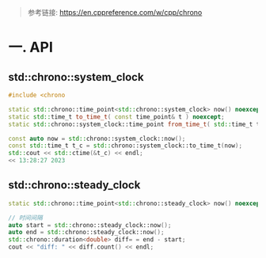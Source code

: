 > 参考链接: https://en.cppreference.com/w/cpp/chrono

# 一. API

## std::chrono::system_clock

```c++
#include <chrono

static std::chrono::time_point<std::chrono::system_clock> now() noexcept;
static std::time_t to_time_t( const time_point& t ) noexcept;
static std::chrono::system_clock::time_point from_time_t( std::time_t t ) noexcept;

const auto now = std::chrono::system_clock::now();
const std::time_t t_c = std::chrono::system_clock::to_time_t(now);
std::cout << std::ctime(&t_c) << endl;
<< 13:28:27 2023
```



## std::chrono::steady_clock

```c++
static std::chrono::time_point<std::chrono::steady_clock> now() noexcept;
```

```c++
// 时间间隔
auto start = std::chrono::steady_clock::now();
auto end = std::chrono::steady_clock::now();
std::chrono::duration<double> diff= = end - start;
cout << "diff: " << diff.count() << endl;
```

